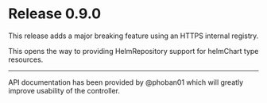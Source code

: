 # Release 0.9.0

This release adds a major breaking feature using an HTTPS internal registry.

This opens the way to providing HelmRepository support for helmChart type resources.

***

API documentation has been provided by @phoban01 which will greatly improve usability of the controller.

